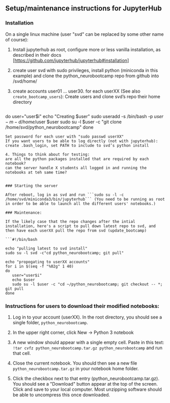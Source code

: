 ## Setup/maintenance instructions for JupyterHub

### Installation

On a single linux machine (user "svd" can be replaced by some other name of course):

1. Install jupyterhub as root, configure more or less vanilla installation, as described in their docs
[https://github.com/jupyterhub/jupyterhub#installation]

2. create user svd with sudo privileges, install python (miniconda in this example) and clone the python_neurobootcamp repo from github into /svd/home/

3. create accounts user01 ... user30. for each userXX (See also `create_bootcamp_users`):
   Create users and clone svd’s repo their home directory
   ```for i in $(seq -f "%02g" 1 30)
  do
   user="user$i"
   echo "Creating $user"
   sudo useradd -s /bin/bash -p $user -m -d /home/$user $user
   sudo su -l $user -c "git clone /home/svd/python_neurobootcamp"
  done
   ```
   Set password for each user with "sudo passwd userXX"
   If you want users to be able to log directly (not with jupyterhub): create .bash_login, set PATH to include to svd’s python install

4. Things to think about for testing:
   are all the python packages installed that are required by each notebook?
   can the server handle X students all logged in and running the notebooks at teh same time?


### Starting the server

After reboot, log in as svd and run ```sudo su -l -c /home/svd/miniconda3/bin/jupyterhub``` (You need to be running as root in order to be able to launch all the different users' notebooks.)

### Maintenance:

If the likely case that the repo changes after the intial installation, here's a script to pull down latest repo to svd, and then have each userXX pull the repo from svd (update_bootcamp)

```#!/bin/bash

echo "pulling latest to svd install"
sudo su -l svd -c"cd python_neurobootcamp; git pull"

echo "propogating to userXX accounts"
for i in $(seq -f "%02g" 1 40)
   do
      user="user$i"
      echo $user
      sudo su -l $user -c "cd ~/python_neurobootcamp; git checkout -- *; git pull
   done    
```

### Instructions for users to download their modified notebooks:

1. Log in to your account (userXX). In the root directory, you should see a single folder, `python_neurobootcamp`.

2. In the upper right corner, click New -> Python 3 notebook

3. A new window should appear with a single empty cell. Paste in this text: ```!tar cvfz python_neurobootcamp.tar.gz python_neurobootcamp``` and run that cell.

4. Close the current notebook. You should then see a new file `python_neurobootcamp.tar.gz` in your notebook home folder.

5. Click the checkbox next to that entry (python_neurobootcamp.tar.gz). You should see a "Download" button appear at the top of the screen. Click and save to your local computer. Most unzipping software should be able to uncompress this once downloaded.
